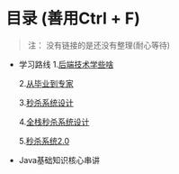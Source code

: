 # 目录 (善用Ctrl + F)
> 注： 没有链接的是还没有整理(耐心等待)
  
- 学习路线
    1.[后端技术学些啥](/%E5%AD%A6%E4%B9%A0/GitHub/doc/Java/%E5%AD%A6%E4%B9%A0%E8%B7%AF%E7%BA%BF/%E5%90%8E%E7%AB%AF%E6%8A%80%E6%9C%AF%E5%AD%A6%E4%BA%9B%E5%95%A5.md)  

    2.[从毕业到专家](/%E5%AD%A6%E4%B9%A0/GitHub/doc/Java/%E5%AD%A6%E4%B9%A0%E8%B7%AF%E7%BA%BF/%E4%BB%8E%E6%AF%95%E4%B8%9A%E5%88%B0%E6%8A%80%E6%9C%AF%E4%B8%93%E5%AE%B6.md)  

    3.[秒杀系统设计](/%E5%AD%A6%E4%B9%A0/GitHub/doc/Java/%E5%AD%A6%E4%B9%A0%E8%B7%AF%E7%BA%BF/%E7%A7%92%E6%9D%80%E7%B3%BB%E7%BB%9F%E8%AE%BE%E8%AE%A1.md)  

    4.[全栈秒杀系统设计](/%E5%AD%A6%E4%B9%A0/GitHub/doc/Java/%E5%AD%A6%E4%B9%A0%E8%B7%AF%E7%BA%BF/%E5%85%A8%E6%A0%88%E7%A7%92%E6%9D%80%E7%B3%BB%E7%BB%9F%E8%AE%BE%E8%AE%A1.md)  

    5.[秒杀系统2.0](/%E5%AD%A6%E4%B9%A0/GitHub/doc/Java/%E5%AD%A6%E4%B9%A0%E8%B7%AF%E7%BA%BF/%E7%A7%92%E6%9D%80%E7%B3%BB%E7%BB%9F2.0.md)  
      

- Java基础知识核心串讲



